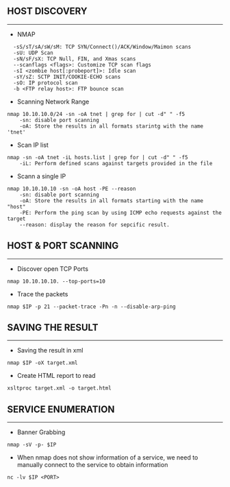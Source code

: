 ## HOST DISCOVERY
----------------------------------------------------
- NMAP
```shell-session
  -sS/sT/sA/sW/sM: TCP SYN/Connect()/ACK/Window/Maimon scans
  -sU: UDP Scan
  -sN/sF/sX: TCP Null, FIN, and Xmas scans
  --scanflags <flags>: Customize TCP scan flags
  -sI <zombie host[:probeport]>: Idle scan
  -sY/sZ: SCTP INIT/COOKIE-ECHO scans
  -sO: IP protocol scan
  -b <FTP relay host>: FTP bounce scan
```
- Scanning Network Range
```
nmap 10.10.10.0/24 -sn -oA tnet | grep for | cut -d" " -f5
	-sn: disable port scanning
	-oA: Store the results in all formats starintg with the name 'tnet'
```

- Scan IP list 
```
nmap -sn -oA tnet -iL hosts.list | grep for | cut -d" " -f5
	-iL: Perform defined scans against targets provided in the file
```

- Scann a single IP
```
nmap 10.10.10.10 -sn -oA host -PE --reason
	-sn: disable port scanning
	-oA: Store the results in all formats starting with the name "host"
	-PE: Perform the ping scan by using ICMP echo requests against the target
	--reason: display the reason for sepcific result.
```

## HOST & PORT SCANNING
--------------------------------------------------------
- Discover open TCP Ports
```
nmap 10.10.10.10. --top-ports=10
```
- Trace the packets
```
nmap $IP -p 21 --packet-trace -Pn -n --disable-arp-ping
```

## SAVING THE RESULT
-------------------
- Saving the result in xml 
```
nmap $IP -oX target.xml
```
- Create HTML report to read
```
xsltproc target.xml -o target.html
```

## SERVICE ENUMERATION
------------------------------
- Banner Grabbing
```
nmap -sV -p- $IP
```
- When nmap does not show information of a service, we need to manually connect to the service to obtain information
```
nc -lv $IP <PORT>
```